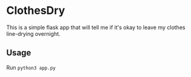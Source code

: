 # ClothesDry 

This is a simple flask app that will tell me if it's okay to leave my clothes line-drying overnight.

## Usage 

Run `python3 app.py`